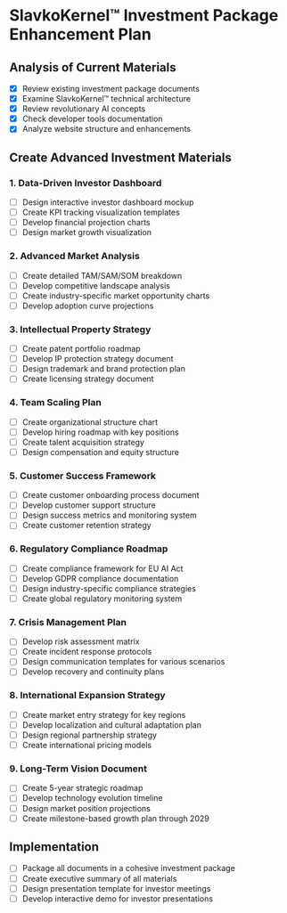 # SlavkoKernel™ Investment Package Enhancement Plan

## Analysis of Current Materials
- [x] Review existing investment package documents
- [x] Examine SlavkoKernel™ technical architecture
- [x] Review revolutionary AI concepts
- [x] Check developer tools documentation
- [x] Analyze website structure and enhancements

## Create Advanced Investment Materials

### 1. Data-Driven Investor Dashboard
- [ ] Design interactive investor dashboard mockup
- [ ] Create KPI tracking visualization templates
- [ ] Develop financial projection charts
- [ ] Design market growth visualization

### 2. Advanced Market Analysis
- [ ] Create detailed TAM/SAM/SOM breakdown
- [ ] Develop competitive landscape analysis
- [ ] Create industry-specific market opportunity charts
- [ ] Develop adoption curve projections

### 3. Intellectual Property Strategy
- [ ] Create patent portfolio roadmap
- [ ] Develop IP protection strategy document
- [ ] Design trademark and brand protection plan
- [ ] Create licensing strategy document

### 4. Team Scaling Plan
- [ ] Create organizational structure chart
- [ ] Develop hiring roadmap with key positions
- [ ] Create talent acquisition strategy
- [ ] Design compensation and equity structure

### 5. Customer Success Framework
- [ ] Create customer onboarding process document
- [ ] Develop customer support structure
- [ ] Design success metrics and monitoring system
- [ ] Create customer retention strategy

### 6. Regulatory Compliance Roadmap
- [ ] Create compliance framework for EU AI Act
- [ ] Develop GDPR compliance documentation
- [ ] Design industry-specific compliance strategies
- [ ] Create global regulatory monitoring system

### 7. Crisis Management Plan
- [ ] Develop risk assessment matrix
- [ ] Create incident response protocols
- [ ] Design communication templates for various scenarios
- [ ] Develop recovery and continuity plans

### 8. International Expansion Strategy
- [ ] Create market entry strategy for key regions
- [ ] Develop localization and cultural adaptation plan
- [ ] Design regional partnership strategy
- [ ] Create international pricing models

### 9. Long-Term Vision Document
- [ ] Create 5-year strategic roadmap
- [ ] Develop technology evolution timeline
- [ ] Design market position projections
- [ ] Create milestone-based growth plan through 2029

## Implementation
- [ ] Package all documents in a cohesive investment package
- [ ] Create executive summary of all materials
- [ ] Design presentation template for investor meetings
- [ ] Develop interactive demo for investor presentations